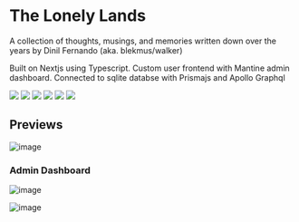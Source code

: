 # The Lonely Lands
A collection of thoughts, musings, and memories written down over the years by Dinil Fernando (aka. blekmus/walker)

Built on Nextjs using Typescript. Custom user frontend with Mantine admin dashboard. Connected to sqlite databse with Prismajs and Apollo Graphql

![](https://img.shields.io/badge/next.js-000000?style=for-the-badge&logo=next.js&logoColor=white)
![](https://img.shields.io/badge/react-%2320232a.svg?style=for-the-badge&logo=react&logoColor=%2361DAFB)
![](https://img.shields.io/badge/typescript-%23007ACC.svg?style=for-the-badge&logo=typescript&logoColor=white)
![](https://img.shields.io/badge/mantine-1a83ce?style=for-the-badge&logo=mantine&logoColor=white)
![](https://img.shields.io/badge/prisma-2D3748?style=for-the-badge&logo=prisma&logoColor=white)
![](https://img.shields.io/badge/apollo%20graphql-311C87?style=for-the-badge&logo=apollo%20graphql&logoColor=white)

## Previews

![image](https://user-images.githubusercontent.com/47277246/228015669-39c74b1c-e2df-4333-a63c-d0e17d94ab38.png)

### Admin Dashboard

![image](https://user-images.githubusercontent.com/47277246/228016077-785496a6-fb87-4079-b9c0-c2d8c56d8666.png)

![image](https://user-images.githubusercontent.com/47277246/228018189-05f63454-8e6b-458c-874f-caca322f85f0.png)
